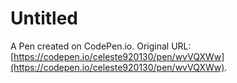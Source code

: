 # Untitled

A Pen created on CodePen.io. Original URL: [https://codepen.io/celeste920130/pen/wvVQXWw](https://codepen.io/celeste920130/pen/wvVQXWw).

